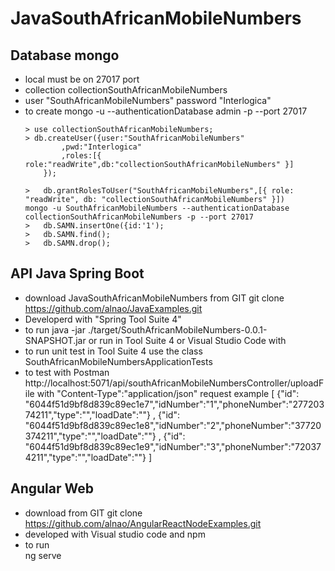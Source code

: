 # JavaSouthAfricanMobileNumbers

## Database mongo 
- local must be on 27017 port
- collection collectionSouthAfricanMobileNumbers
- user "SouthAfricanMobileNumbers" password "Interlogica"
- to create
	mongo -u <USER> --authenticationDatabase admin -p --port 27017
	```
	> use collectionSouthAfricanMobileNumbers;
	> db.createUser({user:"SouthAfricanMobileNumbers"
			,pwd:"Interlogica"
			,roles:[{ role:"readWrite",db:"collectionSouthAfricanMobileNumbers" }] 
		}); 

	>	db.grantRolesToUser("SouthAfricanMobileNumbers",[{ role: "readWrite", db: "collectionSouthAfricanMobileNumbers" }])
	mongo -u SouthAfricanMobileNumbers --authenticationDatabase collectionSouthAfricanMobileNumbers -p --port 27017
	>	db.SAMN.insertOne({id:'1');
	>	db.SAMN.find();
	>	db.SAMN.drop();
	```

## API Java Spring Boot
- download JavaSouthAfricanMobileNumbers from GIT 
	git clone https://github.com/alnao/JavaExamples.git
- Developerd with "Spring Tool Suite 4"
- to run 
	java -jar ./target/SouthAfricanMobileNumbers-0.0.1-SNAPSHOT.jar
	or run in Tool Suite 4 or Visual Studio Code with 
- to run unit test in Tool Suite 4 use the class
	SouthAfricanMobileNumbersApplicationTests
- to test with Postman	
	http://localhost:5071/api/southAfricanMobileNumbersController/uploadFile
	with "Content-Type":"application/json"
	request example
	[
		{"id": "6044f51d9bf8d839c89ec1e7","idNumber":"1","phoneNumber":"27720374211","type":"","loadDate":""}
	,
		{"id": "6044f51d9bf8d839c89ec1e8","idNumber":"2","phoneNumber":"37720374211","type":"","loadDate":""}
	,
		{"id": "6044f51d9bf8d839c89ec1e9","idNumber":"3","phoneNumber":"720374211","type":"","loadDate":""}
	]

## Angular Web
- download from GIT
	git clone https://github.com/alnao/AngularReactNodeExamples.git
- developed with Visual studio code and npm
- to run  
	ng serve
